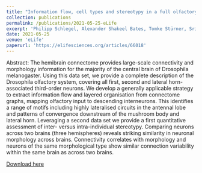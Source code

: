 ```yaml
---
title: "Information flow, cell types and stereotypy in a full olfactory connectome"
collection: publications
permalink: /publications/2021-05-25-eLife
excerpt: 'Philipp Schlegel, Alexander Shakeel Bates, Tomke Stürner, Sridhar R Jagannathan, Nikolas Drummond, Joseph Hsu, Laia Serratosa Capdevila, Alexandre Javier, Elizabeth C Marin, **Asa Barth-Maron**, Imaan FM Tamimi, Feng Li, Gerald M Rubin, Stephen M Plaza, Marta Costa, Gregory SXE Jefferis. “Information Flow, Cell Types and Stereotypy in a Full Olfactory Connectome.” eLife 10 (May 25, 2021): e66018.'
date: 2021-05-25
venue: 'eLife'
paperurl: 'https://elifesciences.org/articles/66018'
---
```


Abstract: The hemibrain connectome provides large-scale connectivity and morphology information for the majority of the central brain of Drosophila melanogaster. Using this data set, we provide a complete description of the Drosophila olfactory system, covering all first, second and lateral horn-associated third-order neurons. We develop a generally applicable strategy to extract information flow and layered organisation from connectome graphs, mapping olfactory input to descending interneurons. This identifies a range of motifs including highly lateralised circuits in the antennal lobe and patterns of convergence downstream of the mushroom body and lateral horn. Leveraging a second data set we provide a first quantitative assessment of inter- versus intra-individual stereotypy. Comparing neurons across two brains (three hemispheres) reveals striking similarity in neuronal morphology across brains. Connectivity correlates with morphology and neurons of the same morphological type show similar connection variability within the same brain as across two brains.

[Download here](https://elifesciences.org/articles/66018)
